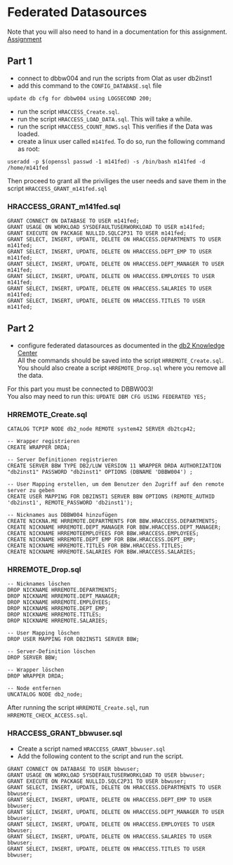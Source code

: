 # Federated Datasources
Note that you will also need to hand in a documentation for this assignment.  
[Assignment](<https://olat.bbw.ch/auth/RepositoryEntry/635961710/CourseNode/107315659184604/path%3D~~75%2DZusatzAufgaben~~Auftrag%5FFederation/0>)

## Part 1
- connect to dbbw004 and run the scripts from Olat as user db2inst1
- add this command to the `CONFIG_DATABASE.sql` file
```
update db cfg for dbbw004 using LOGSECOND 200;
```

- run the script `HRACCESS_Create.sql`. 
- run the script `HRACCESS_LOAD_DATA.sql`. This will take a while.
- run the script `HRACCESS_COUNT_ROWS.sql` This verifies if the Data was loaded.
- create a linux user called `m141fed`. To do so, run the following command as root:
```
useradd -p $(openssl passwd -1 m141fed) -s /bin/bash m141fed -d /home/m141fed
```  
Then proceed to grant all the priviliges the user needs and save them in the script `HRACCESS_GRANT_m141fed.sql`

### HRACCESS_GRANT_m141fed.sql
```
GRANT CONNECT ON DATABASE TO USER m141fed;
GRANT USAGE ON WORKLOAD SYSDEFAULTUSERWORKLOAD TO USER m141fed;
GRANT EXECUTE ON PACKAGE NULLID.SQLC2P31 TO USER m141fed;
GRANT SELECT, INSERT, UPDATE, DELETE ON HRACCESS.DEPARTMENTS TO USER m141fed;
GRANT SELECT, INSERT, UPDATE, DELETE ON HRACCESS.DEPT_EMP TO USER m141fed;
GRANT SELECT, INSERT, UPDATE, DELETE ON HRACCESS.DEPT_MANAGER TO USER m141fed;
GRANT SELECT, INSERT, UPDATE, DELETE ON HRACCESS.EMPLOYEES TO USER m141fed;
GRANT SELECT, INSERT, UPDATE, DELETE ON HRACCESS.SALARIES TO USER m141fed;
GRANT SELECT, INSERT, UPDATE, DELETE ON HRACCESS.TITLES TO USER m141fed;
```

## Part 2
- configure federated datasources as documented in the [db2 Knowledge Center](https://www.ibm.com/docs/en/db2/11.5?topic=wrapper-configuring-access-db2-data-sources)  
All the commands should be saved into the script `HRREMOTE_Create.sql`. You should also create a script `HRREMOTE_Drop.sql` where you remove all the data.

For this part you must be connected to DBBW003!  
You also may need to run this: `UPDATE DBM CFG USING FEDERATED YES;`
### HRREMOTE_Create.sql
```
CATALOG TCPIP NODE db2_node REMOTE system42 SERVER db2tcp42;

-- Wrapper registrieren
CREATE WRAPPER DRDA;

-- Server Definitionen registrieren
CREATE SERVER BBW TYPE DB2/LUW VERSION 11 WRAPPER DRDA AUTHORIZATION "db2inst1" PASSWORD "db2inst1" OPTIONS (DBNAME 'DBBW004') ;

-- User Mapping erstellen, um dem Benutzer den Zugriff auf den remote server zu geben
CREATE USER MAPPING FOR DB2INST1 SERVER BBW OPTIONS (REMOTE_AUTHID 'db2inst1', REMOTE_PASSWORD 'db2inst1');

-- Nicknames aus DBBW004 hinzufügen
CREATE NICKNA.ME HRREMOTE.DEPARTMENTS FOR BBW.HRACCESS.DEPARTMENTS;
CREATE NICKNAME HRREMOTE.DEPT_MANAGER FOR BBW.HRACCESS.DEPT_MANAGER;
CREATE NICKNAME HRREMOTEEMPLOYEES FOR BBW.HRACCESS.EMPLOYEES;
CREATE NICKNAME HRREMOTE.DEPT_EMP FOR BBW.HRACCESS.DEPT_EMP;
CREATE NICKNAME HRREMOTE.TITLES FOR BBW.HRACCESS.TITLES;
CREATE NICKNAME HRREMOTE.SALARIES FOR BBW.HRACCESS.SALARIES;
```

### HRREMOTE_Drop.sql
```
-- Nicknames löschen
DROP NICKNAME HRREMOTE.DEPARTMENTS;
DROP NICKNAME HRREMOTE.DEPT_MANAGER;
DROP NICKNAME HRREMOTE.EMPLOYEES;
DROP NICKNAME HRREMOTE.DEPT_EMP;
DROP NICKNAME HRREMOTE.TITLES;
DROP NICKNAME HRREMOTE.SALARIES;

-- User Mapping löschen
DROP USER MAPPING FOR DB2INST1 SERVER BBW;

-- Server-Definition löschen
DROP SERVER BBW;

-- Wrapper löschen
DROP WRAPPER DRDA;

-- Node entfernen
UNCATALOG NODE db2_node;
```

After running the script `HRREMOTE_Create.sql`, run `HRREMOTE_CHECK_ACCESS.sql`.

### HRACCESS_GRANT_bbwuser.sql
- Create a script named `HRACCESS_GRANT_bbwuser.sql`
- Add the following content to the script and run the script.
```
GRANT CONNECT ON DATABASE TO USER bbwuser;
GRANT USAGE ON WORKLOAD SYSDEFAULTUSERWORKLOAD TO USER bbwuser;
GRANT EXECUTE ON PACKAGE NULLID.SQLC2P31 TO USER bbwuser;
GRANT SELECT, INSERT, UPDATE, DELETE ON HRACCESS.DEPARTMENTS TO USER bbwuser;
GRANT SELECT, INSERT, UPDATE, DELETE ON HRACCESS.DEPT_EMP TO USER bbwuser;
GRANT SELECT, INSERT, UPDATE, DELETE ON HRACCESS.DEPT_MANAGER TO USER bbwuser;
GRANT SELECT, INSERT, UPDATE, DELETE ON HRACCESS.EMPLOYEES TO USER bbwuser;
GRANT SELECT, INSERT, UPDATE, DELETE ON HRACCESS.SALARIES TO USER bbwuser;
GRANT SELECT, INSERT, UPDATE, DELETE ON HRACCESS.TITLES TO USER bbwuser;
```
